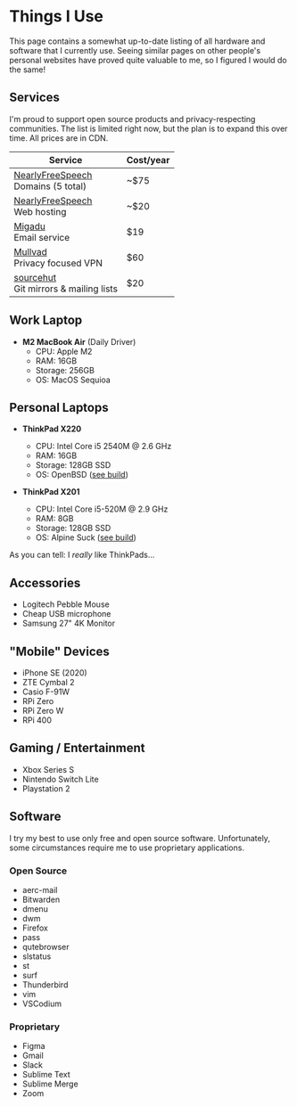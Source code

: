 # Things I Use

This page contains a somewhat up-to-date listing of all hardware and software that I currently use. Seeing similar pages on other people's personal websites have proved quite valuable to me, so I figured I would do the same!

## Services

I'm proud to support open source products and privacy-respecting communities. The list is limited right now, but the plan is to expand this over time. All prices are in CDN.

|Service|Cost/year|
|-------|--------------|
|[NearlyFreeSpeech](https://nearlyfreespeech.net)<br>Domains (5 total)|~$75|
|[NearlyFreeSpeech](https://nearlyfreespeech.net)<br>Web hosting|~$20|
|[Migadu](https://migadu.com)<br>Email service|$19|
|[Mullvad](https://mullvad.net)<br>Privacy focused VPN|$60|
|[sourcehut](https://sourcehut.org)<br>Git mirrors & mailing lists|$20|

## Work Laptop


- **M2 MacBook Air** (Daily Driver)
  - CPU: Apple M2
  - RAM: 16GB
  - Storage: 256GB
  - OS: MacOS Sequioa

## Personal Laptops

- **ThinkPad X220**
  - CPU: Intel Core i5 2540M @ 2.6 GHz
  - RAM: 16GB
  - Storage: 128GB SSD
  - OS: OpenBSD ([see build](https://git.btxx.org/open-suck))

- **ThinkPad X201**
  - CPU: Intel Core i5-520M @ 2.9 GHz
  - RAM: 8GB
  - Storage: 128GB SSD
  - OS: Alpine Suck ([see build](https://git.btxx.org/alpine-suck))

As you can tell: I *really* like ThinkPads...

## Accessories

- Logitech Pebble Mouse
- Cheap USB microphone
- Samsung 27" 4K Monitor

## "Mobile" Devices

- iPhone SE (2020)
- ZTE Cymbal 2
- Casio F-91W
- RPi Zero
- RPi Zero W
- RPi 400

## Gaming / Entertainment

- Xbox Series S
- Nintendo Switch Lite
- Playstation 2

## Software

I try my best to use only free and open source software. Unfortunately, some circumstances require me to use proprietary applications.

### Open Source

- aerc-mail
- Bitwarden
- dmenu
- dwm
- Firefox
- pass
- qutebrowser
- slstatus
- st
- surf
- Thunderbird
- vim
- VSCodium

### Proprietary

- Figma
- Gmail
- Slack
- Sublime Text
- Sublime Merge
- Zoom
